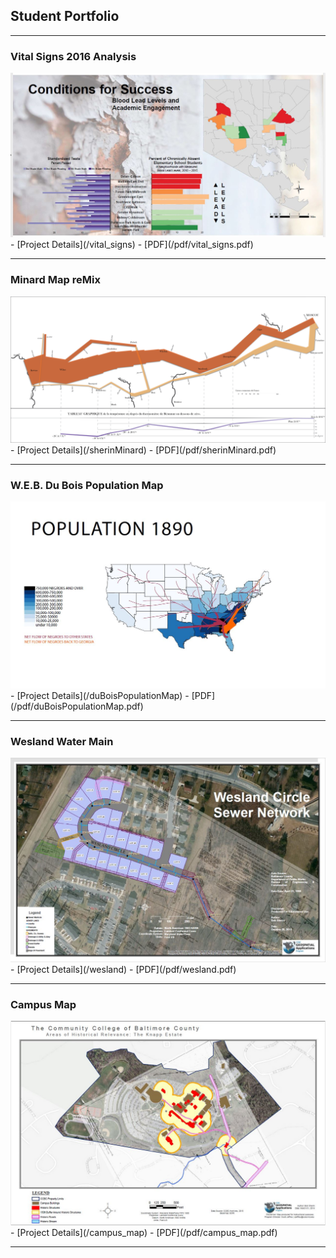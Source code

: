 ## Student Portfolio

---

### Vital Signs 2016 Analysis

<img src="images/lead_map.JPG?raw=true"/>
- [Project Details](/vital_signs)
- [PDF](/pdf/vital_signs.pdf)

---

### Minard Map reMix

<img src="images/sherinMinard.png?raw=true"/>
- [Project Details](/sherinMinard)
- [PDF](/pdf/sherinMinard.pdf)

---

### W.E.B. Du Bois Population Map

<img src="images/dubois.JPG?raw=true"/>
- [Project Details](/duBoisPopulationMap)
- [PDF](/pdf/duBoisPopulationMap.pdf)

---


### Wesland Water Main

<img src="images/westland.JPG?raw=true"/>
- [Project Details](/wesland)
- [PDF](/pdf/wesland.pdf)

---

### Campus Map

<img src="images/campus_map.JPG?raw=true"/>
- [Project Details](/campus_map)
- [PDF](/pdf/campus_map.pdf)

---
<!-- END -->
